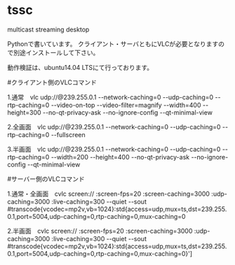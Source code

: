 tssc
====

multicast streaming desktop

Pythonで書いています。
クライアント・サーバともにVLCが必要となりますので別途インストールして下さい。

動作検証は、ubuntu14.04 LTSにて行っております。

#クライアント側のVLCコマンド

1.通常　vlc udp://@239.255.0.1 --network-caching=0 --udp-caching=0 --rtp-caching=0 --video-on-top --video-filter=magnify --width=400 --height=300 --no-qt-privacy-ask --no-ignore-config --qt-minimal-view

2.全画面　vlc udp://@239.255.0.1 --network-caching=0 --udp-caching=0 --rtp-caching=0 --fullscreen

3.半画面　vlc udp://@239.255.0.1 --network-caching=0 --udp-caching=0 --rtp-caching=0 --width=200 --height=400 --no-qt-privacy-ask --no-ignore-config --qt-minimal-view

#サーバー側のVLCコマンド

1.通常・全画面　cvlc screen:// :screen-fps=20 :screen-caching=3000 :udp-caching=3000 :live-caching=300 --quiet --sout #transcode{vcodec=mp2v,vb=1024}:std{access=udp,mux=ts,dst=239.255.0.1,port=5004,udp-caching=0,rtp-caching=0,mux-caching=0

2.半画面　cvlc screen:// :screen-fps=20 :screen-caching=3000 :udp-caching=3000 :live-caching=300 --quiet --sout #transcode{vcodec=mp2v,vb=1024}:std{access=udp,mux=ts,dst=239.255.0.1,port=5004,udp-caching=0,rtp-caching=0,mux-caching=0}']